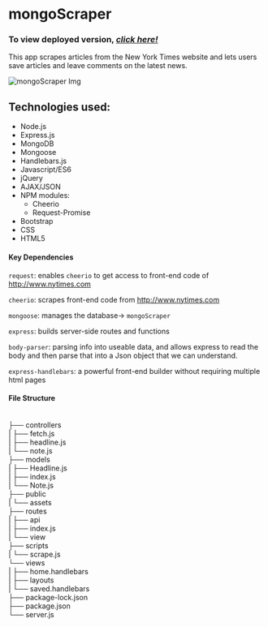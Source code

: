 # mongoScraper

### To view deployed version, _**[click here!](https://https://protected-wildwood-17485.herokuapp.com/)**_
This app scrapes articles from the New York Times website and lets users save articles and leave comments on the latest news.

![mongoScraper Img](public/assets/imgages/.jpg)

## Technologies used:
* Node.js
* Express.js
* MongoDB
* Mongoose
* Handlebars.js
* Javascript/ES6
* jQuery
* AJAX/JSON
* NPM modules:
  * Cheerio
  * Request-Promise
* Bootstrap 
* CSS
* HTML5

#### Key Dependencies

`request`: enables `cheerio` to get access to front-end code of http://www.nytimes.com

`cheerio`: scrapes front-end code from http://www.nytimes.com

`mongoose`: manages the database-> `mongoScraper`

`express`: builds server-side routes and functions

`body-parser`: parsing info into useable data, and allows express to read the body and then parse that into a Json object that we can understand.

`express-handlebars`: a powerful front-end builder without requiring multiple html pages

#### File Structure
<br>
├── controllers<br>
|  ├── fetch.js<br>
|  ├── headline.js<br>
|  └── note.js<br>
├── models<br>
|  ├── Headline.js<br>
|  ├── index.js<br>
|  └── Note.js<br>
├── public<br>
|  └── assets<br>
├── routes<br>
|  ├── api<br>
|  ├── index.js<br>
|  └── view<br>
├── scripts<br>
|  └── scrape.js<br>
└── views<br>
|   ├── home.handlebars<br>
|   ├── layouts<br>
|   └── saved.handlebars<br>
├── package-lock.json<br>
├── package.json<br>
└── server.js<br>